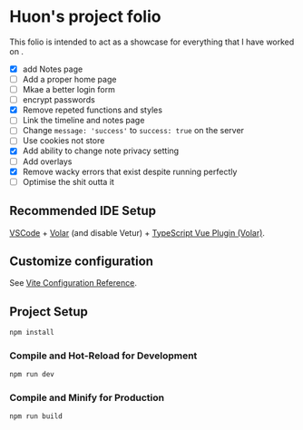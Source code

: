 # Huon's project folio

This folio is intended to act as a showcase for everything that I have worked on .

- [x] add Notes page
- [ ] Add a proper home page
- [ ] Mkae a better login form
- [ ] encrypt passwords
- [x] Remove repeted functions and styles
- [ ] Link the timeline and notes page
- [ ] Change `message: 'success'` to `success: true` on the server
- [ ] Use cookies not store
- [x] Add ability to change note privacy setting
- [ ] Add overlays
- [x] Remove wacky errors that exist despite running perfectly
- [ ] Optimise the shit outta it

## Recommended IDE Setup

[VSCode](https://code.visualstudio.com/) + [Volar](https://marketplace.visualstudio.com/items?itemName=Vue.volar) (and disable Vetur) + [TypeScript Vue Plugin (Volar)](https://marketplace.visualstudio.com/items?itemName=Vue.vscode-typescript-vue-plugin).

## Customize configuration

See [Vite Configuration Reference](https://vitejs.dev/config/).

## Project Setup

```sh
npm install
```

### Compile and Hot-Reload for Development

```sh
npm run dev
```

### Compile and Minify for Production

```sh
npm run build
```
